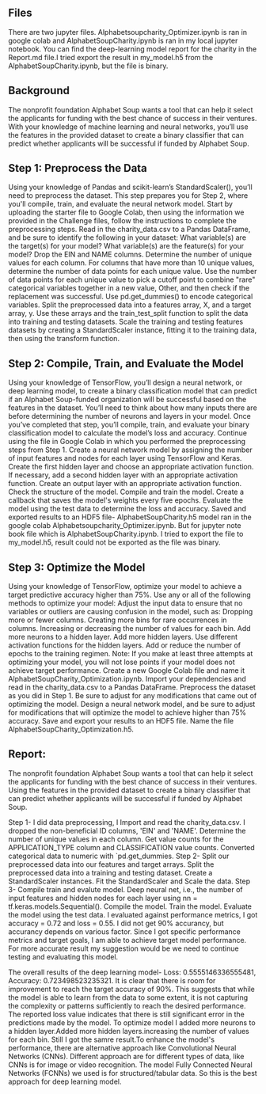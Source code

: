 ## Files 
There are two jupyter files. 
Alphabetsoupcharity_Optimizer.ipynb is ran in google colab and AlphabetSoupCharity.ipynb is ran in my local jupyter notebook. You can find the deep-learning model report for the charity in the Report.md file.I 
tried export the result in my_model.h5 from the AlphabetSoupCharity.ipynb, but the file is binary.

## Background

The nonprofit foundation Alphabet Soup wants a tool that can help it select the applicants for funding with the best chance of success in their ventures. 
With your knowledge of machine learning and neural networks,
you’ll use the features in the provided dataset to create a binary classifier that can predict whether applicants will be successful if funded by Alphabet Soup.

## Step 1: Preprocess the Data

Using your knowledge of Pandas and scikit-learn’s StandardScaler(), you’ll need to preprocess the dataset. This step prepares you for Step 2, where you'll compile, train, and evaluate the neural network model.
Start by uploading the starter file to Google Colab, then using the information we provided in the Challenge files, follow the instructions to complete the preprocessing steps.
Read in the charity_data.csv to a Pandas DataFrame, and be sure to identify the following in your dataset:
What variable(s) are the target(s) for your model?
What variable(s) are the feature(s) for your model?
Drop the EIN and NAME columns.
Determine the number of unique values for each column.
For columns that have more than 10 unique values, determine the number of data points for each unique value.
Use the number of data points for each unique value to pick a cutoff point to combine "rare" categorical variables together in a new value, Other, and then check if the replacement was successful.
Use pd.get_dummies() to encode categorical variables.
Split the preprocessed data into a features array, X, and a target array, y. Use these arrays and the train_test_split function to split the data into training and testing datasets.
Scale the training and testing features datasets by creating a StandardScaler instance, fitting it to the training data, then using the transform function.

## Step 2: Compile, Train, and Evaluate the Model

Using your knowledge of TensorFlow, you’ll design a neural network, or deep learning model, to create a binary classification model that can predict if an Alphabet Soup-funded organization will be successful based on the features in the dataset. You’ll need to think about how many inputs there are before determining the number of neurons and layers in your model. Once you’ve completed that step, you’ll compile, train, and evaluate your binary classification model to calculate the model’s loss and accuracy.
Continue using the file in Google Colab in which you performed the preprocessing steps from Step 1.
Create a neural network model by assigning the number of input features and nodes for each layer using TensorFlow and Keras.
Create the first hidden layer and choose an appropriate activation function.
If necessary, add a second hidden layer with an appropriate activation function.
Create an output layer with an appropriate activation function.
Check the structure of the model.
Compile and train the model.
Create a callback that saves the model's weights every five epochs.
Evaluate the model using the test data to determine the loss and accuracy.
Saved and exported results to an HDF5 file- AlphabetSoupCharity.h5 model ran in the google colab Alphabetsoupcharity_Optimizer.ipynb. But for jupyter note book file which is AlphabetSoupCharity.ipynb. I tried to export the file to my_model.h5, result could not be exported as the file was binary.

## Step 3: Optimize the Model

Using your knowledge of TensorFlow, optimize your model to achieve a target predictive accuracy higher than 75%.
Use any or all of the following methods to optimize your model:
Adjust the input data to ensure that no variables or outliers are causing confusion in the model, such as:
Dropping more or fewer columns.
Creating more bins for rare occurrences in columns.
Increasing or decreasing the number of values for each bin.
Add more neurons to a hidden layer.
Add more hidden layers.
Use different activation functions for the hidden layers.
Add or reduce the number of epochs to the training regimen.
Note: If you make at least three attempts at optimizing your model, you will not lose points if your model does not achieve target performance.
Create a new Google Colab file and name it AlphabetSoupCharity_Optimization.ipynb.
Import your dependencies and read in the charity_data.csv to a Pandas DataFrame.
Preprocess the dataset as you did in Step 1. Be sure to adjust for any modifications that came out of optimizing the model.
Design a neural network model, and be sure to adjust for modifications that will optimize the model to achieve higher than 75% accuracy.
Save and export your results to an HDF5 file. Name the file AlphabetSoupCharity_Optimization.h5.

## Report: 


The nonprofit foundation Alphabet Soup wants a tool that can help it select the applicants for funding with the best chance of success in their ventures. 
Using the features in the provided dataset to create a binary classifier that can predict whether applicants will be successful if funded by Alphabet Soup.

Step 1- I did data preprocessing, I Import and read the charity_data.csv. I dropped the non-beneficial ID columns, 'EIN' and 'NAME'. 
Determine the number of unique values in each column. Get value counts for the APPLICATION_TYPE column and CLASSIFICATION value counts.
Converted categorical data to numeric with `pd.get_dummies. Step 2- Split our preprocessed data into our features and target arrays.
Split the preprocessed data into a training and testing dataset. Create a StandardScaler instances. Fit the StandardScaler and Scale the data. 
Step 3- Compile train and evalute model. Deep neural net,
i.e., the number of input features and hidden nodes for each layer using nn = tf.keras.models.Sequential(). Compile the model. Train the model. Evaluate the model using the test data. 
I evaluated against performance metrics, I got accuracy = 0.72 and loss = 0.55. I did not get 90% accurancy, but accurancy depends on various factor.
Since I got specific performance metrics and target goals,
I am able to achieve target model performance. For more accurate result my suggestion would be we need to continue testing and evaluating this model.

The overall results of the deep learning model- Loss: 0.5555146336555481, Accuracy: 0.723498523235321. 
It is clear that there is room for improvement to reach the target accuracy of 90%. 
This suggests that while the model is able to learn from the data to some extent, it is not capturing the complexity or patterns sufficiently to reach the desired performance.  
The reported loss value indicates that there is still significant error in the predictions made by the model.  To optimize model I added more neurons to a hidden layer.Added more hidden layers.increasing the number of values for each bin. Still I got the samre result.To enhance the model's performance, 
there  are  alternative approach like Convolutional Neural Networks (CNNs). Different approach are for different types of data, like CNNs is for image or video recognition.
The model Fully Connected Neural Networks (FCNNs) we used is for structured/tabular data. So this is the best approach for deep learning model. 
